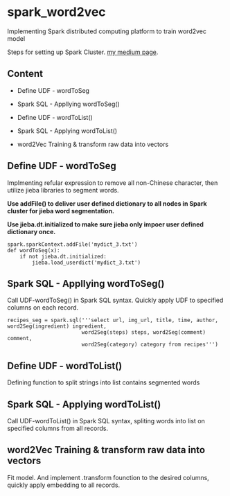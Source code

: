 # spark_word2vec
Implementing Spark distributed computing platform to train word2vec model

Steps for setting up Spark Cluster. [my medium page](https://medium.com/@wang.kuanchih/fundamental-networking-setting-vpc-subnets-igw-route-table-and-instance-on-aws-115f9c096c51).

## Content
* Define UDF - wordToSeg

* Spark SQL - Appllying wordToSeg()

* Define UDF - wordToList()

* Spark SQL - Applying wordToList()

* word2Vec Training & transform raw data into vectors


## Define UDF - wordToSeg
Implmenting refular expression to remove all non-Chinese character, then utilize jieba libraries to segment words.

**Use addFile() to deliver user defined dictionary to all nodes in Spark cluster for jieba word segmentation.**

**Use jieba.dt.initialized to make sure jieba only impoer user defined dictionary once.**


```
spark.sparkContext.addFile('mydict_3.txt')
def wordToSeg(x):
    if not jieba.dt.initialized:
        jieba.load_userdict('mydict_3.txt')
```

## Spark SQL - Appllying wordToSeg()
Call UDF-wordToSeg() in Spark SQL syntax. Quickly apply UDF to specified columns on each record.

```
recipes_seg = spark.sql('''select url, img_url, title, time, author, word2Seg(ingredient) ingredient, 
                        word2Seg(steps) steps, word2Seg(comment) comment,
                        word2Seg(category) category from recipes''')
```


## Define UDF - wordToList()
Defining function to split strings into list contains segmented words

## Spark SQL - Applying wordToList()
Call UDF-wordToList() in Spark SQL syntax, spliting words into list on specified columns from all records.

## word2Vec Training & transform raw data into vectors
Fit model. And implement .transform founction to the desired columns, quickly apply embedding to all records.


